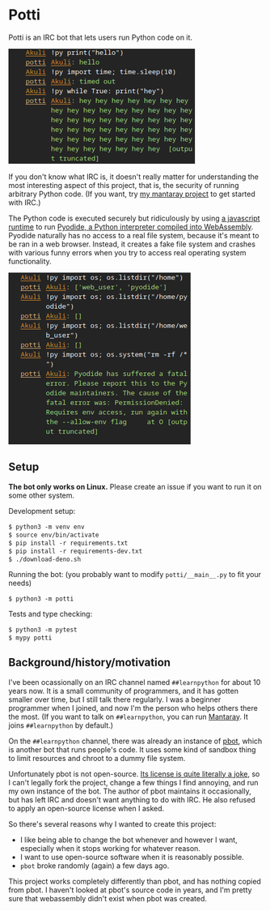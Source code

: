 # Potti

Potti is an IRC bot that lets users run Python code on it.

![screenshot1](screenshot-basic.png)

If you don't know what IRC is, it doesn't really matter
for understanding the most interesting aspect of this project, that is,
the security of running arbitrary Python code.
(If you want, try [my mantaray project](https://github.com/Akuli/mantaray) to get started with IRC.)

The Python code is executed securely but ridiculously
by using [a javascript runtime](https://deno.com/)
to run [Pyodide, a Python interpreter compiled into WebAssembly](https://pyodide.org/).
Pyodide naturally has no access to a real file system, because it's meant to be ran in a web browser.
Instead, it creates a fake file system and
crashes with various funny errors when you try to access real operating system functionality.

![screenshot2](screenshot-denied.png)


## Setup

**The bot only works on Linux.** Please create an issue if you want to run it on some other system.

Development setup:

```
$ python3 -m venv env
$ source env/bin/activate
$ pip install -r requirements.txt
$ pip install -r requirements-dev.txt
$ ./download-deno.sh
```

Running the bot: (you probably want to modify `potti/__main__.py` to fit your needs)

```
$ python3 -m potti 
```

Tests and type checking:

```
$ python3 -m pytest
$ mypy potti
```


## Background/history/motivation

I've been ocassionally on an IRC channel named `##learnpython` for about 10 years now.
It is a small community of programmers, and it has gotten smaller over time,
but I still talk there regularly.
I was a beginner programmer when I joined, and now I'm the person who helps others there the most.
(If you want to talk on `##learnpython`, you can run [Mantaray](https://github.com/Akuli/mantaray).
It joins `##learnpython` by default.)

On the `##learnpython` channel, there was already an instance of [pbot](https://github.com/raylu/pbot/),
which is another bot that runs people's code.
It uses some kind of sandbox thing to limit resources and chroot to a dummy file system.

Unfortunately pbot is not open-source.
[Its license is quite literally a joke](https://github.com/raylu/pbot/blob/master/LICENSE),
so I can't legally fork the project, change a few things I find annoying, and run my own instance of the bot.
The author of pbot maintains it occasionally, but has left IRC and doesn't want anything to do with IRC.
He also refused to apply an open-source license when I asked.

So there's several reasons why I wanted to create this project:
- I like being able to change the bot whenever and however I want,
    especially when it stops working for whatever reason.
- I want to use open-source software when it is reasonably possible.
- `pbot` broke randomly (again) a few days ago.

This project works completely differently than pbot, and has nothing copied from pbot.
I haven't looked at pbot's source code in years,
and I'm pretty sure that webassembly didn't exist when pbot was created.
